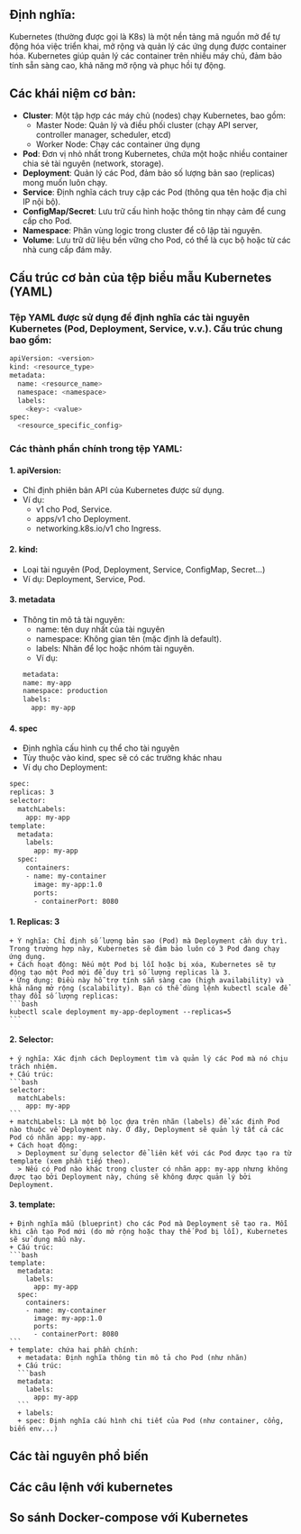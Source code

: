 ## Định nghĩa:
Kubernetes (thường được gọi là K8s) là một nền tảng mã nguồn mở để tự động hóa việc triển khai, mở rộng và quản lý các ứng dụng được container hóa. Kubernetes giúp quản lý các container trên nhiều máy chủ, đảm bảo tính sẵn sàng cao, khả năng mở rộng và phục hồi tự động.

## Các khái niệm cơ bản:
- **Cluster**: Một tập hợp các máy chủ (nodes) chạy Kubernetes, bao gồm:
  - Master Node: Quản lý và điều phối cluster (chạy API server, controller manager, scheduler, etcd)
  - Worker Node: Chạy các container ứng dụng
- **Pod**: Đơn vị nhỏ nhất trong Kubernetes, chứa một hoặc nhiều container chia sẻ tài nguyên (network, storage).
- **Deployment**: Quản lý các Pod, đảm bảo số lượng bản sao (replicas) mong muốn luôn chạy.
- **Service**: Định nghĩa cách truy cập các Pod (thông qua tên hoặc địa chỉ IP nội bộ).
- **ConfigMap/Secret**: Lưu trữ cấu hình hoặc thông tin nhạy cảm để cung cấp cho Pod.
- **Namespace**: Phân vùng logic trong cluster để cô lập tài nguyên.
- **Volume**: Lưu trữ dữ liệu bền vững cho Pod, có thể là cục bộ hoặc từ các nhà cung cấp đám mây.

## Cấu trúc cơ bản của tệp biểu mẫu Kubernetes (YAML)
### Tệp YAML được sử dụng để định nghĩa các tài nguyên Kubernetes (Pod, Deployment, Service, v.v.). Cấu trúc chung bao gồm:
```bash
apiVersion: <version>
kind: <resource_type>
metadata:
  name: <resource_name>
  namespace: <namespace>
  labels:
    <key>: <value>
spec:
  <resource_specific_config>
```
### Các thành phần chính trong tệp YAML:
  #### **1. apiVersion**: 
  - Chỉ định phiên bản API của Kubernetes được sử dụng.
  - Ví dụ: 
    - v1 cho Pod, Service.
    - apps/v1 cho Deployment.
    - networking.k8s.io/v1 cho Ingress.

  #### **2. kind**: 
  - Loại tài nguyên (Pod, Deployment, Service, ConfigMap, Secret...)
  - Ví dụ: Deployment, Service, Pod.

  #### **3. metadata**
  - Thông tin mô tả tài nguyên: 
    - name: tên duy nhất của tài nguyên
    - namespace: Không gian tên (mặc định là default).
    - labels: Nhãn để lọc hoặc nhóm tài nguyên.
    - Ví dụ: 
    ```bash
    metadata:
    name: my-app
    namespace: production
    labels:
      app: my-app
    ```
  #### **4. spec**
  - Định nghĩa cấu hình cụ thể cho tài nguyên
  - Tùy thuộc vào kind, spec sẽ có các trường khác nhau
  - Ví dụ cho Deployment: 
  ```bash
  spec:
  replicas: 3
  selector:
    matchLabels:
      app: my-app
  template:
    metadata:
      labels:
        app: my-app
    spec:
      containers:
      - name: my-container
        image: my-app:1.0
        ports:
        - containerPort: 8080
  ```
  #### **1. Replicas: 3**
    + Ý nghĩa: Chỉ định số lượng bản sao (Pod) mà Deployment cần duy trì. Trong trường hợp này, Kubernetes sẽ đảm bảo luôn có 3 Pod đang chạy ứng dụng.
    + Cách hoạt động: Nếu một Pod bị lỗi hoặc bị xóa, Kubernetes sẽ tự động tạo một Pod mới để duy trì số lượng replicas là 3.
    + Ứng dụng: Điều này hỗ trợ tính sẵn sàng cao (high availability) và khả năng mở rộng (scalability). Bạn có thể dùng lệnh kubectl scale để thay đổi số lượng replicas:
    ```bash
    kubectl scale deployment my-app-deployment --replicas=5
    ```
  #### **2. Selector:**
    + ý nghĩa: Xác định cách Deployment tìm và quản lý các Pod mà nó chịu trách nhiệm.
    + Cấu trúc: 
    ```bash
    selector:
      matchLabels:
        app: my-app
    ```
    + matchLabels: Là một bộ lọc dựa trên nhãn (labels) để xác định Pod nào thuộc về Deployment này. Ở đây, Deployment sẽ quản lý tất cả các Pod có nhãn app: my-app.
    + Cách hoạt động: 
      > Deployment sử dụng selector để liên kết với các Pod được tạo ra từ template (xem phần tiếp theo).
      > Nếu có Pod nào khác trong cluster có nhãn app: my-app nhưng không được tạo bởi Deployment này, chúng sẽ không được quản lý bởi Deployment.
  #### **3. template:**
    + Định nghĩa mẫu (blueprint) cho các Pod mà Deployment sẽ tạo ra. Mỗi khi cần tạo Pod mới (do mở rộng hoặc thay thế Pod bị lỗi), Kubernetes sẽ sử dụng mẫu này.
    + Cấu trúc: 
    ```bash
    template:
      metadata:
        labels:
          app: my-app
      spec:
        containers:
        - name: my-container
          image: my-app:1.0
          ports:
          - containerPort: 8080
    ```
    + template: chứa hai phần chính: 
      + metadata: Định nghĩa thông tin mô tả cho Pod (như nhãn)
      + Cấu trúc: 
      ```bash
      metadata:
        labels:
          app: my-app
      ```
      + labels: 
      + spec: Định nghĩa cấu hình chi tiết của Pod (như container, cổng, biến env...)

## Các tài nguyên phổ biến

## Các câu lệnh với kubernetes

## So sánh Docker-compose với Kubernetes